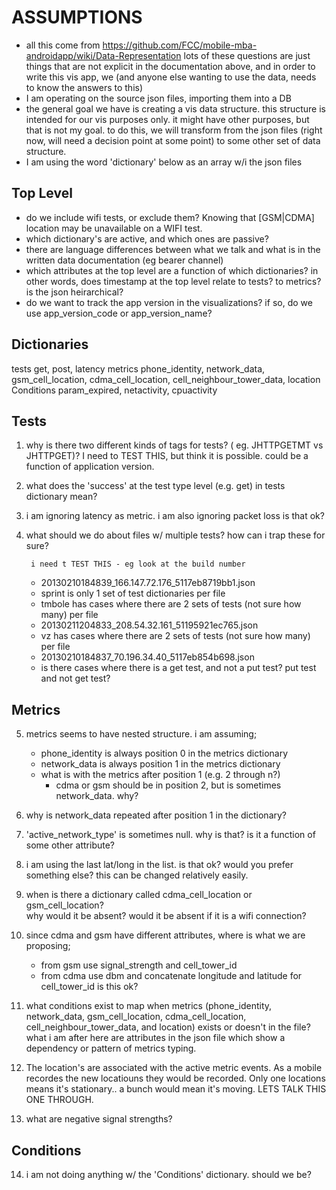 ASSUMPTIONS
===========
- all this come from https://github.com/FCC/mobile-mba-androidapp/wiki/Data-Representation
	lots of these questions are just things that are not explicit in the documentation 
	above, and in order to write this vis app, we (and anyone else wanting to use the 
	data, needs to know the answers to this)
- I am operating on the source json files, importing them into a DB
- the general goal we have is  creating a vis data structure.  this structure is 
	intended for our vis purposes only.  it might have other purposes, but that is not 
	my goal.  to do this, we will transform from the json files (right now, will need 
	a decision point at some point) to some other set of data structure.
- I am using the word 'dictionary' below as an array w/i the json files


Top Level
---------
- do we include wifi tests, or exclude them?  Knowing that [GSM|CDMA] location may 
		be unavailable on a WIFI test.
- which dictionary's are active, and which ones are passive?  
- there are language differences between what we talk and what is in the written data
		documentation (eg bearer channel)
- which attributes at the top level are a function of which dictionaries?  in other words,
	does timestamp at the top level relate to tests?  to metrics?  is the 
	json heirarchical?
- do we want to track the app version in the visualizations?  if so, do we use 
		app_version_code or app_version_name?
	
	
Dictionaries
------------	
tests
	get, post, latency
metrics
	phone_identity, network_data, gsm_cell_location, cdma_cell_location, 
		cell_neighbour_tower_data, location
Conditions
	param_expired, netactivity, cpuactivity

Tests 
-----
1) why is there two different kinds of tags for tests?  ( eg. JHTTPGETMT vs JHTTPGET)? 
		I need to TEST THIS, but think it is possible.  could be a function of 
 	 	application version.
 	 	
2) what does the 'success' at the test type level (e.g. get) in tests dictionary mean?

3) i am ignoring latency as metric.  i am also ignoring packet loss is that ok?

4) what should we do about files w/ multiple tests?  how can i trap these for sure? 

		i need t TEST THIS - eg look at the build number
	- 20130210184839_166.147.72.176_5117eb8719bb1.json
	- sprint is only 1 set of test dictionaries per file
	- tmbole has cases where there are 2 sets of tests (not sure how many) per file
	- 20130211204833_208.54.32.161_51195921ec765.json
	- vz has cases where there are 2 sets of tests (not sure how many)  per file
	- 20130210184837_70.196.34.40_5117eb854b698.json
	- is there cases where there is a get test, and not a put test?  put test and  not get test?
	
Metrics	
-------
5) metrics seems to have nested structure.  i am assuming;
	- phone_identity is always position 0 in the metrics dictionary
	- network_data is always position 1 in the metrics dictionary
	- what is with the metrics after position 1 (e.g. 2 through n?)
		- cdma or gsm should be in position 2, but is sometimes network_data.  why?

6) why is network_data repeated after position 1 in the dictionary?

7) 'active_network_type' is sometimes null.  why is that?  is it a function of some 
	other attribute?

8) i am using the last lat/long in the list.  is that ok?  would you 
	prefer something else?  this can be changed relatively easily.

9)  when is there a dictionary called cdma_cell_location or gsm_cell_location?  
		why would it be absent?  would it be absent if it is a wifi connection?

10) since cdma and gsm have different attributes, where is what we are proposing;
	- from gsm use signal_strength and cell_tower_id
	- from cdma use dbm and concatenate longitude and latitude for cell_tower_id
	is this ok?

11) what conditions exist to map when metrics (phone_identity, network_data, 
		gsm_cell_location, cdma_cell_location, cell_neighbour_tower_data, and
		location) exists or doesn't in the file?  what i am after here are attributes 
		in the json file which show a dependency or pattern of metrics typing.

12) The location's are associated with the active metric events.  As a mobile recordes 
		the new locatiouns they would be recorded.  Only one locations means it's 
		stationary.. a bunch would mean it's moving.   LETS TALK THIS ONE THROUGH.

13) what are negative signal strengths?
 
Conditions
----------
14) i am not doing anything w/ the 'Conditions' dictionary.  should we be?

